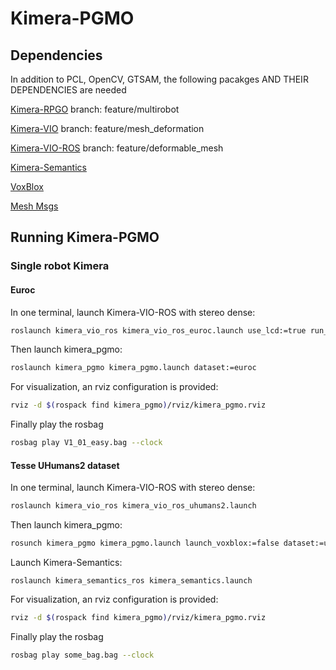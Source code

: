 # Kimera-PGMO

## Dependencies 
In addition to PCL, OpenCV, GTSAM, the following pacakges AND THEIR DEPENDENCIES are needed 

[Kimera-RPGO](https://github.com/MIT-SPARK/Kimera-RPGO/tree/feature/multirobot) branch: feature/multirobot

[Kimera-VIO](https://github.mit.edu/SPARK/Kimera-VIO/tree/feature/mesh_deformation) branch: feature/mesh_deformation

[Kimera-VIO-ROS](https://github.mit.edu/SPARK/Kimera-VIO-ROS/tree/feature/deformable_mesh) branch: feature/deformable_mesh

[Kimera-Semantics](https://github.mit.edu/SPARK/Kimera-Semantics)

[VoxBlox](https://github.com/ethz-asl/voxblox)

[Mesh Msgs](https://github.com/yunzc/colorized_mesh_display)

## Running Kimera-PGMO

### Single robot Kimera

#### Euroc 
In one terminal, launch Kimera-VIO-ROS with stereo dense:
```bash
roslaunch kimera_vio_ros kimera_vio_ros_euroc.launch use_lcd:=true run_stereo_dense:=true
```
Then launch kimera_pgmo:
```bash
roslaunch kimera_pgmo kimera_pgmo.launch dataset:=euroc
```
For visualization, an rviz configuration is provided: 
```bash
rviz -d $(rospack find kimera_pgmo)/rviz/kimera_pgmo.rviz
```
Finally play the rosbag 
```bash
rosbag play V1_01_easy.bag --clock
```

#### Tesse UHumans2 dataset 
In one terminal, launch Kimera-VIO-ROS with stereo dense:
```bash
roslaunch kimera_vio_ros kimera_vio_ros_uhumans2.launch
```
Then launch kimera_pgmo:
```bash
rosunch kimera_pgmo kimera_pgmo.launch launch_voxblox:=false dataset:=uhumans2
```
Launch Kimera-Semantics:
```basg
roslaunch kimera_semantics_ros kimera_semantics.launch
```
For visualization, an rviz configuration is provided: 
```bash
rviz -d $(rospack find kimera_pgmo)/rviz/kimera_pgmo.rviz
```
Finally play the rosbag 
```bash
rosbag play some_bag.bag --clock
```